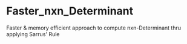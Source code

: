 # Faster_nxn_Determinant
Faster &amp; memory efficient approach to compute nxn-Determinant thru applying Sarrus' Rule
